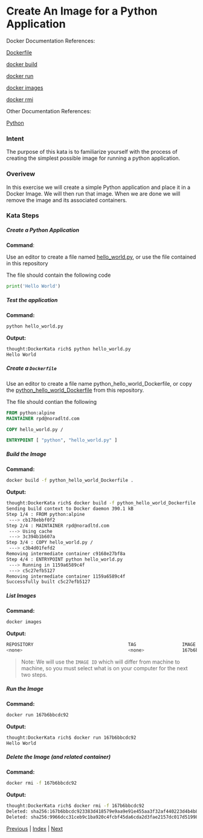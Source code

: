 # Create An Image for a Python Application

Docker Documentation References:

[Dockerfile](https://docs.docker.com/engine/reference/builder/)

[docker build](https://docs.docker.com/engine/reference/commandline/build/)

[docker run](https://docs.docker.com/engine/reference/commandline/run/)

[docker images](https://docs.docker.com/engine/reference/commandline/images/)

[docker rmi](https://docs.docker.com/engine/reference/commandline/rmi/)

Other Documentation References:

[Python](https://www.python.org/)

### Intent

The purpose of this kata is to familiarize yourself with the process of creating  the simplest possible image for running a python application.

### Overivew

In this exercise we will create a simple Python application and place it in a Docker Image. We will then run that image. When we are done we will remove the image and its associated containers. 

### Kata Steps

##### Create a Python Application

**Command**:

Use an editor to create a file named [hello_world.py](hello_world.py), or use the file contained in this repository

The file should contain the following code

```python
print('Hello World')
```

##### Test the application

**Command:**

```bash
python hello_world.py
```

**Output:**

```bash
thought:DockerKata rich$ python hello_world.py
Hello World
```

##### Create a `Dockerfile`

Use an editor to create a file name python_hello_world_Dockerfile, or copy the [python_hello_world_Dockerfile](python_hello_world_Dockerfile) from this repository.

The file should contian the following

```Dockerfile
FROM python:alpine
MAINTAINER rpd@noradltd.com

COPY hello_world.py /

ENTRYPOINT [ "python", "hello_world.py" ]
```

##### Build the Image

**Command:**

```bash
docker build -f python_hello_world_Dockerfile .
```

**Output:**

```bash
thought:DockerKata rich$ docker build -f python_hello_world_Dockerfile .
Sending build context to Docker daemon 390.1 kB
Step 1/4 : FROM python:alpine
 ---> cb178ebbf0f2
Step 2/4 : MAINTAINER rpd@noradltd.com
 ---> Using cache
 ---> 3c394b1b607a
Step 3/4 : COPY hello_world.py /
 ---> c3b4d01fefd2
Removing intermediate container c9168e27bf8a
Step 4/4 : ENTRYPOINT python hello_world.py
 ---> Running in 1159a6589c4f
 ---> c5c27efb5127
Removing intermediate container 1159a6589c4f
Successfully built c5c27efb5127
```

##### List Images

**Command:**

```bash
docker images
```

**Output:**

```bash
REPOSITORY                                   TAG                 IMAGE ID            CREATED             SIZE
<none>                                       <none>              167b6bbcdc92        54 seconds ago      88.6 MB
```

> Note: We will use the `IMAGE ID` which will differ from machine to machine, so you must select what is on your computer for the next two steps.

##### Run the Image

**Command:**

```bash
docker run 167b6bbcdc92
```

**Output:**

```bash
thought:DockerKata rich$ docker run 167b6bbcdc92
Hello World
```

##### Delete the Image (and related container)

**Command:**

```bash
docker rmi -f 167b6bbcdc92
```

**Output:**

```bash
thought:DockerKata rich$ docker rmi -f 167b6bbcdc92
Deleted: sha256:167b6bbcdc923383d418579e9aa9e91e455aa3f32af440223d4b4b8f797d7b02
Deleted: sha256:9966dcc31ceb9c1ba920c4fcbf45da6cda2d3fae2157dc017d51998312ac6bd2
```

[Previous](14_pushing_images.md) | [Index](README.md) | [Next](16_simply_ruby_image.md)
